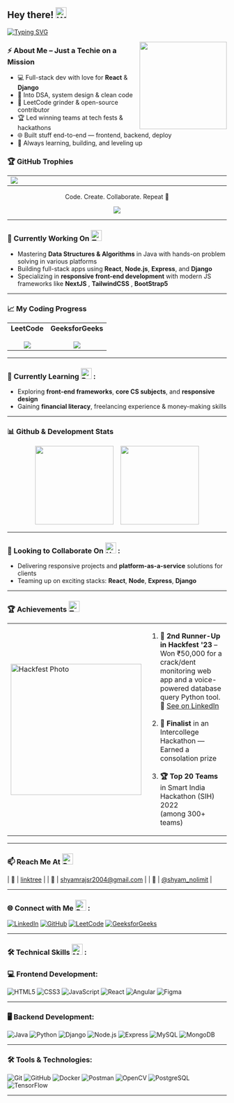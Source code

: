  ## Hey there! <img src="https://raw.githubusercontent.com/Tarikul-Islam-Anik/Animated-Fluent-Emojis/master/Emojis/Hand%20gestures/Waving%20Hand%20Medium-Light%20Skin%20Tone.png" alt="Waving Hand" width="25" height="25" />

<div>

[![Typing SVG](https://readme-typing-svg.demolab.com?font=Kanit&size=21&pause=1000&color=236fff&width=435&lines=This+is+Shyam+!;I'm+a+Java+and+Python+Programmer;Aspiring+SDE+%26+Full+Stack+Developer;Hackathon+Enthusiast+and+Innovator)](https://git.io/typing-svg)

<img align="right" src="https://www.google.com/url?sa=i&url=https%3A%2F%2Fanimangahive.tumblr.com%2Fpost%2F738394727592935424&psig=AOvVaw0c9dMbmIfcfc3n9fl6khj_&ust=1744306017612000&source=images&cd=vfe&opi=89978449&ved=0CBMQjRxqFwoTCMi8qbe8y4wDFQAAAAAdAAAAABAn" width="200"/>

</div>

### ⚡ About Me – Just a Techie on a Mission 

  - 💻 Full-stack dev with love for **React** & **Django**  
  - 🧠 Into DSA, system design & clean code  
  - 🧩 LeetCode grinder & open-source contributor  
  - 🏆 Led winning teams at tech fests & hackathons  
  - 🌐 Built stuff end-to-end — frontend, backend, deploy  
  - 🚀 Always learning, building, and leveling up  



### 🏆 GitHub Trophies
<table align = "center" width="2000">
<tr>
<td width="2000"><img src="https://github-trophies.vercel.app/?username=shyamshyam018&rank=SECRET,SSS,SS,S,AAA,AA&row=2&column=9&theme=gruvbox"></td>
<!-- <td>![](https://github-trophies.vercel.app/?username=shyamshyam018&rank=SECRET,SSS,SS,S,AAA,AA&row=2&column=9&theme=gruvbox)</td> -->
</tr>
</table>


<p align="center">Code. Create. Collaborate. Repeat 💙</p> 
<div align="center"><img src="https://komarev.com/ghpvc/?username=shyamshyam018&label=Profile%20Views&color=0e75b6&style=flat-square" /></div> 

---

### 🔭 Currently Working On <img src="https://raw.githubusercontent.com/Tarikul-Islam-Anik/Animated-Fluent-Emojis/master/Emojis/People%20with%20professions/Man%20Technologist%20Light%20Skin%20Tone.png" alt="Technologist" width="25" height="25" />

- Mastering **Data Structures & Algorithms** in Java with hands-on problem solving  in various platforms 
- Building full-stack apps using **React**, **Node.js**, **Express**, and **Django**  
- Specializing in **responsive front-end development** with modern JS frameworks like **NextJS** , **TailwindCSS** , **BootStrap5**

---

### 📈 My Coding Progress

<div align="center">

<table>
  <tr>
    <td align="center">
      <b>LeetCode</b><br><br>
      <img src="https://leetcard.jacoblin.cool/shyam027?ext=heatmap&theme=dark" />
    </td>
    <td align="center">
      <b>GeeksforGeeks</b><br><br>
      <a href="https://auth.geeksforgeeks.org/user/shyamrajwyx0/practice/">
        <img src="https://geeks-for-geeks-stats-card.vercel.app/?username=shyamrajwyx0&theme=dark" />
      </a>
    </td>
  </tr>
</table>

</div>

---

### 🌱 Currently Learning <img src="https://raw.githubusercontent.com/Tarikul-Islam-Anik/Animated-Fluent-Emojis/master/Emojis/People/Person%20Fencing.png" alt="Person Fencing" width="25" height="25" /> :
- Exploring **front-end frameworks**, **core CS subjects**, and **responsive design**  
- Gaining **financial literacy**, freelancing experience & money-making skills  

---

### 📊 Github & Development Stats

<p align="center">
  <img src="https://github-readme-stats.vercel.app/api?username=shyamshyam018&show_icons=true&hide=issues&hide_border=true&title_color=58a6ff&text_color=c9d1d9&icon_color=79c0ff&bg_color=0d1117" height="180px"/>
  &nbsp;&nbsp;
  <img src="https://github-readme-stats.vercel.app/api/top-langs/?username=shyamshyam018&layout=compact&langs_count=10&hide_border=true&title_color=58a6ff&text_color=c9d1d9&bg_color=0d1117" height="180px"/>
</p>

---

### 👯 Looking to Collaborate On <img src="https://raw.githubusercontent.com/Tarikul-Islam-Anik/Animated-Fluent-Emojis/master/Emojis/Hand%20gestures/Handshake.png" alt="Handshake" width="25" height="25" /> :
- Delivering responsive projects and **platform-as-a-service** solutions for clients  
- Teaming up on exciting stacks: **React**, **Node**, **Express**, **Django**

---

### 🏆 Achievements <img src="https://raw.githubusercontent.com/Tarikul-Islam-Anik/Animated-Fluent-Emojis/master/Emojis/Activities/Trophy.png" alt="Trophy" width="25" height="25" />

<table>
  <tr>
    <td>
      <img src="https://media.licdn.com/dms/image/v2/D5622AQEAKk2wcGXo3g/feedshare-shrink_2048_1536/feedshare-shrink_2048_1536/0/1688629234342?e=1747267200&v=beta&t=xN-gfAx7Rfa6T-fLwDmH9IypQSMLgNdyBdUK5l1b-60" width="300px" alt="Hackfest Photo"/>
    </td>
    <td>
      <ol>
        <li><strong>🏅 2nd Runner-Up in Hackfest '23</strong> – Won ₹50,000 for a <br/>crack/dent monitoring web app and a voice-powered database <br/>query Python tool.  
        <br/>🔗 <a href="https://www.linkedin.com/feed/update/urn:li:activity:7091028031393206272/">See on LinkedIn</a></li><br/>
        <li><strong>🏁 Finalist</strong> in an Intercollege Hackathon — Earned a consolation prize</li><br/>
        <li><strong>🏆 Top 20 Teams</strong> in Smart India Hackathon (SIH) 2022 <br/>(among 300+ teams)</li>
      </0l>
    </td>
  </tr>
</table>

---

### 📫 Reach Me At <img src="https://raw.githubusercontent.com/Tarikul-Islam-Anik/Animated-Fluent-Emojis/master/Emojis/Hand%20gestures/Backhand%20Index%20Pointing%20Down%20Medium-Light%20Skin%20Tone.png" alt="Point Down" width="25" height="25" />

| 📎 | [linktree](https://linktr.ee/shyamraj018) |
| 📧 | [shyamrajsr2004@gmail.com](mailto:shyamrajsr2004@gmail.com) |
| 📸 | [@shyam_nolimit](https://www.instagram.com/shyam_nolimit/) |


---

### 🌐 Connect with Me <img src="https://raw.githubusercontent.com/Tarikul-Islam-Anik/Animated-Fluent-Emojis/master/Emojis/People/Person%20Raising%20Hand.png" alt="Person Raising Hand" width="25" height="25" /> :
[![LinkedIn](https://img.shields.io/badge/-LinkedIn-blue?style=flat-square&logo=LinkedIn&logoColor=white&link=https://www.linkedin.com/in/shyamrajd)](https://www.linkedin.com/in/shyamrajd)
[![GitHub](https://img.shields.io/badge/-GitHub-black?style=flat-square&logo=github&logoColor=white&link=https://github.com/shyamshyam018)](https://github.com/shyamshyam018)
[![LeetCode](https://img.shields.io/badge/-LeetCode-FFA116?style=flat-square&logo=leetcode&logoColor=black&link=https://leetcode.com/shyam027)](https://leetcode.com/yourusername)
[![GeeksforGeeks](https://img.shields.io/badge/-GeeksforGeeks-0F9D58?style=flat-square&logo=geeksforgeeks&logoColor=white&link=https://auth.geeksforgeeks.org/user/yourusername)](https://auth.geeksforgeeks.org/user/shyamrajwyx0)

---

### 🛠️ Technical Skills <img src="https://raw.githubusercontent.com/Tarikul-Islam-Anik/Animated-Fluent-Emojis/master/Emojis/People%20with%20professions/Man%20Detective%20Light%20Skin%20Tone.png" alt="Man Detective Light Skin Tone" width="25" height="25" /> :

### 💻 Frontend Development:
![HTML5](https://img.shields.io/badge/HTML5-E34F26?style=for-the-badge&logo=html5&logoColor=white)
![CSS3](https://img.shields.io/badge/CSS3-1572B6?style=for-the-badge&logo=css3&logoColor=white)
![JavaScript](https://img.shields.io/badge/JavaScript-F7DF1E?style=for-the-badge&logo=javascript&logoColor=black)
![React](https://img.shields.io/badge/React-20232A?style=for-the-badge&logo=react&logoColor=61DAFB)
![Angular](https://img.shields.io/badge/Angular-DD0031?style=for-the-badge&logo=angular&logoColor=white)
![Figma](https://img.shields.io/badge/Figma-F24E1E?style=for-the-badge&logo=figma&logoColor=white)

---

### 🖥️ Backend Development:
![Java](https://img.shields.io/badge/Java-007396?style=for-the-badge&logo=java&logoColor=white)
![Python](https://img.shields.io/badge/Python-3776AB?style=for-the-badge&logo=python&logoColor=white)
![Django](https://img.shields.io/badge/Django-092E20?style=for-the-badge&logo=django&logoColor=white)
![Node.js](https://img.shields.io/badge/Node.js-339933?style=for-the-badge&logo=node.js&logoColor=white)
![Express](https://img.shields.io/badge/Express.js-000000?style=for-the-badge&logo=express&logoColor=white)
![MySQL](https://img.shields.io/badge/MySQL-4479A1?style=for-the-badge&logo=mysql&logoColor=white)
![MongoDB](https://img.shields.io/badge/MongoDB-47A248?style=for-the-badge&logo=mongodb&logoColor=white)

---

### 🛠️ Tools & Technologies:
![Git](https://img.shields.io/badge/Git-F05032?style=for-the-badge&logo=git&logoColor=white)
![GitHub](https://img.shields.io/badge/GitHub-181717?style=for-the-badge&logo=github&logoColor=white)
![Docker](https://img.shields.io/badge/Docker-2496ED?style=for-the-badge&logo=docker&logoColor=white)
![Postman](https://img.shields.io/badge/Postman-FF6C37?style=for-the-badge&logo=postman&logoColor=white)
![OpenCV](https://img.shields.io/badge/OpenCV-5C3EE8?style=for-the-badge&logo=opencv&logoColor=white)
![PostgreSQL](https://img.shields.io/badge/PostgreSQL-336791?style=for-the-badge&logo=postgresql&logoColor=white)
![TensorFlow](https://img.shields.io/badge/TensorFlow-FF6F00?style=for-the-badge&logo=tensorflow&logoColor=white)


---









